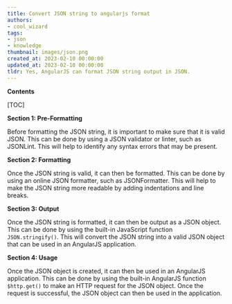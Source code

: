 ```yaml
---
title: Convert JSON string to angularjs format
authors:
- cool_wizard
tags:
- json
- knowledge
thumbnail: images/json.png
created_at: 2023-02-10 00:00:00
updated_at: 2023-02-10 00:00:00
tldr: Yes, AngularJS can format JSON string output in JSON.
---
```


**Contents**

[TOC]

**Section 1: Pre-Formatting**

Before formatting the JSON string, it is important to make sure that it is valid JSON. This can be done by using a JSON validator or linter, such as JSONLint. This will help to identify any syntax errors that may be present.

**Section 2: Formatting**

Once the JSON string is valid, it can then be formatted. This can be done by using an online JSON formatter, such as JSONFormatter. This will help to make the JSON string more readable by adding indentations and line breaks.

**Section 3: Output**

Once the JSON string is formatted, it can then be output as a JSON object. This can be done by using the built-in JavaScript function `JSON.stringify()`. This will convert the JSON string into a valid JSON object that can be used in an AngularJS application.

**Section 4: Usage**

Once the JSON object is created, it can then be used in an AngularJS application. This can be done by using the built-in AngularJS function `$http.get()` to make an HTTP request for the JSON object. Once the request is successful, the JSON object can then be used in the application.

